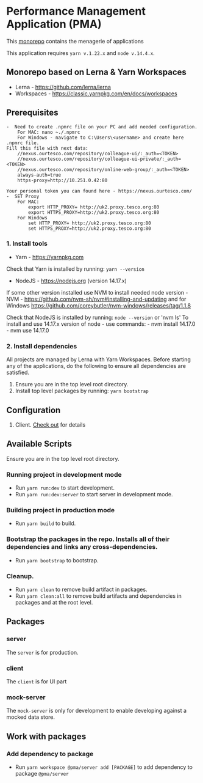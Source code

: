 # Performance Management Application (PMA)

This [monorepo](https://danluu.com/monorepo/) contains the menagerie of
applications

This application requires `yarn v.1.22.x` and `node v.14.4.x`.

## Monorepo based on Lerna & Yarn Workspaces

- Lerna - https://github.com/lerna/lerna
- Workspaces - https://classic.yarnpkg.com/en/docs/workspaces

## Prerequisites
    -  Need to create .npmrc file on your PC and add needed configuration.
        For MAC: nano ~./.npmrc
        For Windows - navigate to C:\Users\<username> and create here .npmrc file.
    Fill this file with next data:
        //nexus.ourtesco.com/repository/colleague-ui/:_auth=<TOKEN>
        //nexus.ourtesco.com/repository/colleague-ui-private/:_auth=<TOKEN>
        //nexus.ourtesco.com/repository/online-web-group/:_auth=<TOKEN>
        always-auth=true
        https-proxy=http://10.251.0.42:80

    Your personal token you can found here - https://nexus.ourtesco.com/
    -  SET Proxy
        For MAC:
            export HTTP_PROXY= http://uk2.proxy.tesco.org:80
            export HTTPS_PROXY=http://uk2.proxy.tesco.org:80
        For Windows
            set HTTP_PROXY= http://uk2.proxy.tesco.org:80
            set HTTPS_PROXY=http://uk2.proxy.tesco.org:80

### 1. Install tools

- Yarn - https://yarnpkg.com

Check that Yarn is installed by running: `yarn --version`

- NodeJS - https://nodejs.org (version 14.17.x)

If some other version installed use NVM to install needed node version
-NVM - https://github.com/nvm-sh/nvm#installing-and-updating and for Windows https://github.com/coreybutler/nvm-windows/releases/tag/1.1.8

Check that NodeJS is installed by running: `node --version` or 'nvm ls'
To install and use 14.17.x version of node - use commands:
    - nvm install 14.17.0
    - nvm use 14.17.0

### 2. Install dependencies

All projects are managed by Lerna with Yarn Workspaces. Before
starting any of the applications, do the following to ensure all
dependencies are satisfied.

1.  Ensure you are in the top level root directory.
2.  Install top level packages by running: `yarn bootstrap`

## Configuration

1. Client. [Check out](packages/client/README.md#L5) for details

## Available Scripts

Ensure you are in the top level root directory.

### Running project in development mode

- Run `yarn run:dev` to start development.
- Run `yarn run:dev:server` to start server in development mode.

### Building project in production mode

- Run `yarn build` to build.

### Bootstrap the packages in the repo. Installs all of their dependencies and links any cross-dependencies.

- Run `yarn bootstrap` to bootstrap.

### Cleanup.

- Run `yarn clean` to remove build artifact in packages.
- Run `yarn clean:all` to remove build artifacts and dependencies in packages and at the root level.

## Packages

### server

The `server` is for production.

### client

The `client` is for UI part

### mock-server

The `mock-server` is only for development to enable developing against a
mocked data store.

## Work with packages

### Add dependency to package

- Run `yarn workspace @pma/server add [PACKAGE]` to add dependency to package `@pma/server`
